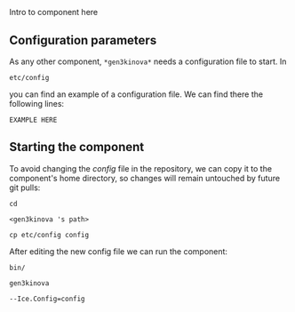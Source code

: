 ```
```
#
``` gen3kinova
```
Intro to component here


## Configuration parameters
As any other component,
``` *gen3kinova* ```
needs a configuration file to start. In

    etc/config

you can find an example of a configuration file. We can find there the following lines:

    EXAMPLE HERE

    
## Starting the component
To avoid changing the *config* file in the repository, we can copy it to the component's home directory, so changes will remain untouched by future git pulls:

    cd

``` <gen3kinova 's path> ```

    cp etc/config config
    
After editing the new config file we can run the component:

    bin/

```gen3kinova ```

    --Ice.Config=config
